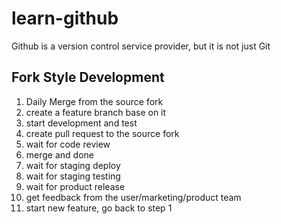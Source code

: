 # learn-github
Github is a version control service provider, but it is not just Git

## Fork Style Development

1. Daily Merge from the source fork
1. create a feature branch base on it
1. start development and test
1. create pull request to the source fork
1. wait for code review
1. merge and done
1. wait for staging deploy
1. wait for staging testing
1. wait for product release
1. get feedback from the user/marketing/product team
1. start new feature, go back to step 1
